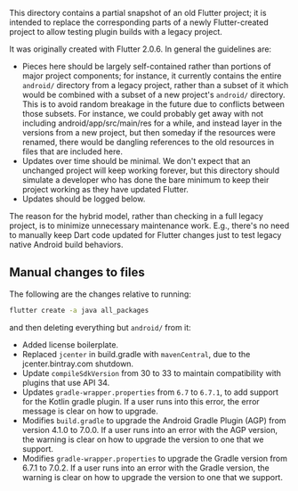 This directory contains a partial snapshot of an old Flutter project; it is
intended to replace the corresponding parts of a newly Flutter-created project
to allow testing plugin builds with a legacy project.

It was originally created with Flutter 2.0.6. In general the guidelines are:
- Pieces here should be largely self-contained rather than portions of
  major project components; for instance, it currently contains the entire
  `android/` directory from a legacy project, rather than a subset of it
  which would be combined with a subset of a new project's `android/`
  directory. This is to avoid random breakage in the future due to
  conflicts between those subsets. For instance, we could probably get
  away with not including android/app/src/main/res for a while, and
  instead layer in the versions from a new project, but then someday
  if the resources were renamed, there would be dangling references to
  the old resources in files that are included here.
- Updates over time should be minimal. We don't expect that an unchanged
  project will keep working forever, but this directory should simulate
  a developer who has done the bare minimum to keep their project working
  as they have updated Flutter.
- Updates should be logged below.

The reason for the hybrid model, rather than checking in a full legacy
project, is to minimize unnecessary maintenance work. E.g., there's no
need to manually keep Dart code updated for Flutter changes just to
test legacy native Android build behaviors.

## Manual changes to files

The following are the changes relative to running:

```bash
flutter create -a java all_packages
```

and then deleting everything but `android/` from it:

- Added license boilerplate.
- Replaced `jcenter` in build.gradle with `mavenCentral`, due to the
  jcenter.bintray.com shutdown.
- Update `compileSdkVersion` from 30 to 33 to maintain compatibility
  with plugins that use API 34.
- Updates `gradle-wrapper.properties` from `6.7` to `6.7.1`, to add
  support for the Kotlin gradle plugin. If a user runs into this
  error, the error message is clear on how to upgrade.
- Modifies `build.gradle` to upgrade the Android Gradle Plugin (AGP)
  from version 4.1.0 to 7.0.0. If a user runs into an error with
  the AGP version, the warning is clear on how to upgrade
  the version to one that we support.
- Modifies `gradle-wrapper.properties` to upgrade the Gradle version
  from 6.7.1 to 7.0.2. If a user runs into an error with the Gradle
  version, the warning is clear on how to upgrade the version to
  one that we support.